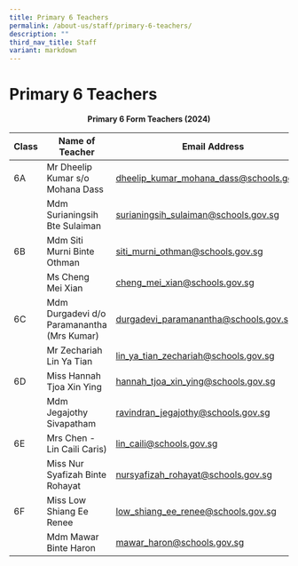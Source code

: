 ```yaml
---
title: Primary 6 Teachers
permalink: /about-us/staff/primary-6-teachers/
description: ""
third_nav_title: Staff
variant: markdown
---
```

# **Primary 6 Teachers**

<center><b>Primary 6 Form Teachers (2024)</b></center>

| Class 	|  Name of Teacher 	|  Email Address 	|
| ---	| --- 	| ---	|
| 6A 	| Mr Dheelip Kumar s/o Mohana Dass 	| [dheelip_kumar_mohana_dass@schools.gov.sg](mailto:dheelip_kumar_mohana_dass@schools.gov.sg) 	|
|  	| Mdm Surianingsih Bte Sulaiman 	| [surianingsih_sulaiman@schools.gov.sg](mailto:surianingsih_sulaiman@schools.gov.sg) 	|
| 6B 	| Mdm Siti Murni Binte Othman  	| [siti_murni_othman@schools.gov.sg](mailto:siti_murni_othman@schools.gov.sg) 	|
|  	|Ms Cheng Mei Xian 	| [cheng_mei_xian@schools.gov.sg](mailto:cheng_mei_xian@schools.gov.sg) 	|
| 6C  	| Mdm Durgadevi d/o Paramanantha (Mrs Kumar) 	| [durgadevi_paramanantha@schools.gov.sg](mailto:durgadevi_paramanantha@schools.gov.sg) 	|
|  	| Mr Zechariah Lin Ya Tian 	| [lin_ya_tian_zechariah@schools.gov.sg](mailto:lin_ya_tian_zechariah@schools.gov.sg) 	|
| 6D 	| Miss Hannah Tjoa Xin Ying 	| [hannah_tjoa_xin_ying@schools.gov.sg](mailto:hannah_tjoa_xin_ying@schools.gov.sg) 	|
|  	| Mdm Jegajothy Sivapatham 	| [ravindran_jegajothy@schools.gov.sg](mailto:ravindran_jegajothy@schools.gov.sg) 	|
| 6E 	| Mrs Chen - Lin Caili Caris) 	| [lin_caili@schools.gov.sg](mailto:lin_caili@schools.gov.sg) 	|
|  	| Miss Nur Syafizah Binte Rohayat	| [nursyafizah_rohayat@schools.gov.sg](mailto:nursyafizah_rohayat@schools.gov.sg) 	|
| 6F 	| Miss Low Shiang Ee Renee 	| [low_shiang_ee_renee@schools.gov.sg](mailto:low_shiang_ee_renee@schools.gov.sg) 	|
|  	| Mdm Mawar Binte Haron 	| [mawar_haron@schools.gov.sg](mailto:mawar_haron@schools.gov.sg) 	|